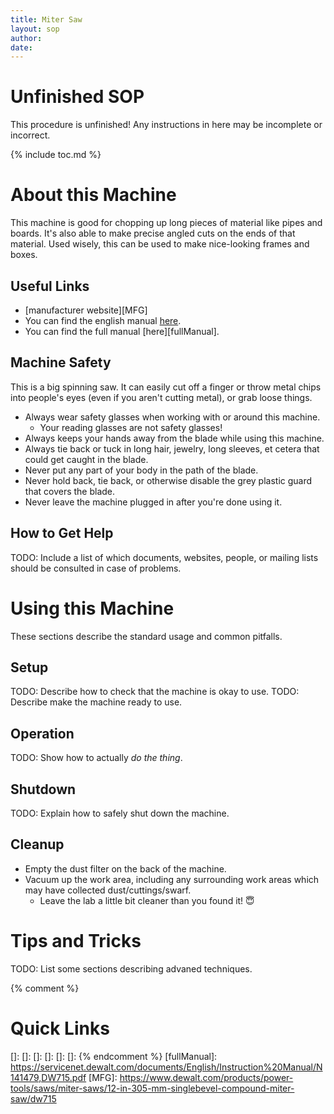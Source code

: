 ```yaml
---
title: Miter Saw
layout: sop
author:
date:
---
```


# Unfinished SOP
This procedure is unfinished! Any instructions in here may be incomplete or incorrect.

{% include toc.md %}

# About this Machine
This machine is good for chopping up long pieces of material like pipes and boards.
It's also able to make precise angled cuts on the ends of that material.
Used wisely, this can be used to make nice-looking frames and boxes.

## Useful Links
- [manufacturer website][MFG]
- You can find the english manual [here](manual_en.pdf).
- You can find the full manual [here][fullManual].

## Machine Safety
This is a big spinning saw. It can easily cut off a finger or throw metal chips into people's eyes (even if you aren't cutting metal), or grab loose things.

- Always wear safety glasses when working with or around this machine.
    - Your reading glasses are not safety glasses!
- Always keeps your hands away from the blade while using this machine.
- Always tie back or tuck in long hair, jewelry, long sleeves, et cetera that could get caught in the blade. 
- Never put any part of your body in the path of the blade.
- Never hold back, tie back, or otherwise disable the grey plastic guard that covers the blade.
- Never leave the machine plugged in after you're done using it.

## How to Get Help
TODO: Include a list of which documents, websites, people, or mailing lists should be consulted in case of problems.

# Using this Machine
These sections describe the standard usage and common pitfalls.

## Setup
TODO: Describe how to check that the machine is okay to use.
TODO: Describe make the machine ready to use.

## Operation
TODO: Show how to actually *do the thing*.

## Shutdown
TODO: Explain how to safely shut down the machine.

## Cleanup
- Empty the dust filter on the back of the machine.
- Vacuum up the work area, including any surrounding work areas which may have collected dust/cuttings/swarf.
    - Leave the lab a little bit cleaner than you found it! 😇

# Tips and Tricks
TODO: List some sections describing advaned techniques.

{% comment %}
# Quick Links
[]: 
[]: 
[]: 
[]: 
[]: 
[]: 
{% endcomment %}
[fullManual]: https://servicenet.dewalt.com/documents/English/Instruction%20Manual/N141479,DW715.pdf
[MFG]: https://www.dewalt.com/products/power-tools/saws/miter-saws/12-in-305-mm-singlebevel-compound-miter-saw/dw715

